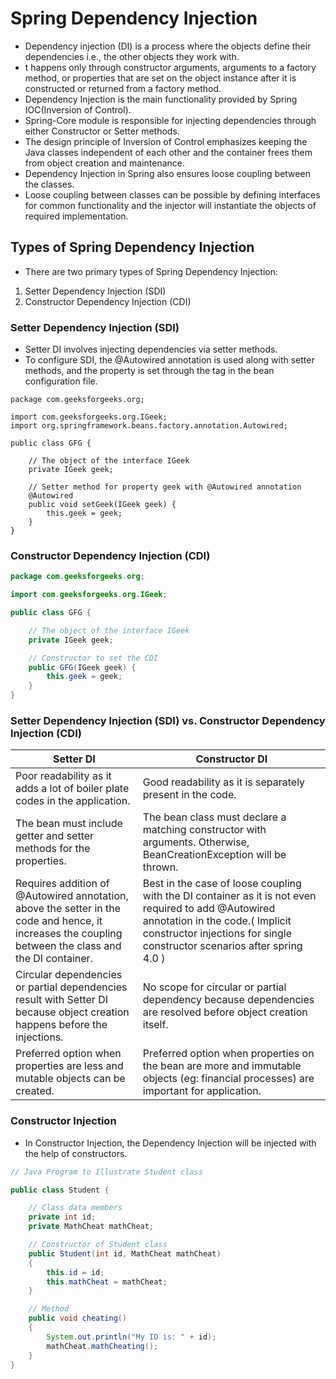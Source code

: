 # Spring Dependency Injection
- Dependency injection (DI) is a process where the objects define their dependencies i.e., the other objects they work with.
- t happens only through constructor arguments, arguments to a factory method, or properties that are set on the object instance 
  after it is constructed or returned from a factory method.
- Dependency Injection is the main functionality provided by Spring IOC(Inversion of Control).
- Spring-Core module is responsible for injecting dependencies through either Constructor or Setter methods. 
- The design principle of Inversion of Control emphasizes keeping the Java classes independent of each other and 
  the container frees them from object creation and maintenance.
- Dependency Injection in Spring also ensures loose coupling between the classes.
- Loose coupling between classes can be possible by defining interfaces for common functionality and the injector will 
  instantiate the objects of required implementation.

## Types of Spring Dependency Injection
- There are two primary types of Spring Dependency Injection:
1. Setter Dependency Injection (SDI)
2. Constructor Dependency Injection (CDI)

### Setter Dependency Injection (SDI)
- Setter DI involves injecting dependencies via setter methods. 
- To configure SDI, the @Autowired annotation is used along with setter methods, and the property is set through the <property> tag in the bean configuration file.

```
package com.geeksforgeeks.org;

import com.geeksforgeeks.org.IGeek;
import org.springframework.beans.factory.annotation.Autowired;

public class GFG {

    // The object of the interface IGeek
    private IGeek geek;

    // Setter method for property geek with @Autowired annotation
    @Autowired
    public void setGeek(IGeek geek) {
        this.geek = geek;
    }
}
```

### Constructor Dependency Injection (CDI)
```java
package com.geeksforgeeks.org;

import com.geeksforgeeks.org.IGeek;

public class GFG {

    // The object of the interface IGeek
    private IGeek geek;

    // Constructor to set the CDI
    public GFG(IGeek geek) {
        this.geek = geek;
    }
}
```

### Setter Dependency Injection (SDI) vs. Constructor Dependency Injection (CDI)

| Setter DI                                                                                                                                             | Constructor DI                                                                                                                                                                                                     |
|-------------------------------------------------------------------------------------------------------------------------------------------------------|--------------------------------------------------------------------------------------------------------------------------------------------------------------------------------------------------------------------|
| Poor readability as it adds a lot of boiler plate codes in the application.                                                                           | Good readability as it is separately present in the code.                                                                                                                                                          |
| The bean must include getter and setter methods for the properties.                                                                                   | The bean class must declare a matching constructor with arguments. Otherwise, BeanCreationException will be thrown.                                                                                                |
| Requires addition of @Autowired annotation, above the setter in the code and hence, it increases the coupling between the class and the DI container. | Best in the case of loose coupling with the DI container as it is not even required to add @Autowired annotation in the code.( Implicit constructor injections for single constructor scenarios after spring 4.0 ) |
| Circular dependencies or partial dependencies result with Setter DI because object creation happens before the injections.                            | No scope for circular or partial dependency because dependencies are resolved before object creation itself.                                                                                                       |
| Preferred option when properties are less and mutable objects can be created.                                                                         | Preferred option when properties on the bean are more and immutable objects (eg: financial processes) are important for application.                                                                               |

### Constructor Injection
- In Constructor Injection, the Dependency Injection will be injected with the help of constructors.

```java
// Java Program to Illustrate Student class

public class Student {

	// Class data members
	private int id;
	private MathCheat mathCheat;

	// Constructor of Student class
	public Student(int id, MathCheat mathCheat)
	{
		this.id = id;
		this.mathCheat = mathCheat;
	}

	// Method
	public void cheating()
	{
		System.out.println("My ID is: " + id);
		mathCheat.mathCheating();
	}
}

```